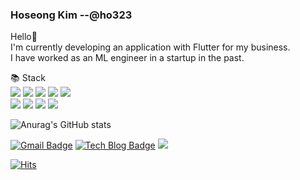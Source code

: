 ### Hoseong Kim --@ho323

Hello👋  
I'm currently developing an application with Flutter for my business.  
I have worked as an ML engineer in a startup in the past.
  
  
📚 Stack   
<img src="https://img.shields.io/badge/Python-3776AB?style=for-the-badge&logo=Python&logoColor=white">
<img src="https://img.shields.io/badge/TensorFlow-FF6F00?style=for-the-badge&logo=TensorFlow&logoColor=white">
<img src="https://img.shields.io/badge/linux-FCC624?style=for-the-badge&logo=linux&logoColor=black">
<img src="https://img.shields.io/badge/github-181717?style=for-the-badge&logo=github&logoColor=white">
<img src="https://img.shields.io/badge/git-F05032?style=for-the-badge&logo=git&logoColor=white"><br>
<img src="https://img.shields.io/badge/flutter-02569B?style=for-the-badge&logo=flutter&logoColor=white">
<img src="https://img.shields.io/badge/firebase-FFCA28?style=for-the-badge&logo=firebase&logoColor=white">
<img src="https://img.shields.io/badge/javascript-F7DF1E?style=for-the-badge&logo=javascript&logoColor=black">
<img src="https://img.shields.io/badge/R-276DC3?style=for-the-badge&logo=R&logoColor=white">



![Anurag's GitHub stats](https://github-readme-stats-git-masterrstaa-rickstaa.vercel.app/api?username=ho323&show_icons=true&theme=dark)

[![Gmail Badge](https://img.shields.io/badge/Gmail-d14836?style=flat-square&logo=Gmail&logoColor=white&link=mailto:8536048@gmail.com)](mailto:8536048@gmail.com)
[![Tech Blog Badge](http://img.shields.io/badge/-Tech%20blog-black?style=flat-square&logo=github&link=https://ho323.github.io/)](https://ho323.github.io/)
<a href="https://www.instagram.com/ho_o323/" target="_blank"><img src="https://img.shields.io/badge/Instagram-a3669b?style=flat-square&logo=Instagram&logoColor=white"/></a>

[![Hits](https://hits.seeyoufarm.com/api/count/incr/badge.svg?url=https%3A%2F%2Fgithub.com%2Fho323&count_bg=%2379C83D&title_bg=%23555555&icon=&icon_color=%23E7E7E7&title=hits&edge_flat=false)](https://hits.seeyoufarm.com)
<!--
**ho323/ho323** is a ✨ _special_ ✨ repository because its `README.md` (this file) appears on your GitHub profile.

<img src="https://img.shields.io/badge/django-092E20?style=for-the-badge&logo=django&logoColor=white">
Here are some ideas to get you started:

- 🔭 I’m currently working on ...
- 🌱 I’m currently learning ...
- 👯 I’m looking to collaborate on ...
- 🤔 I’m looking for help with ...
- 💬 Ask me about ...
- 😄 Pronouns: ...
- ⚡ Fun fact: ...
-->
